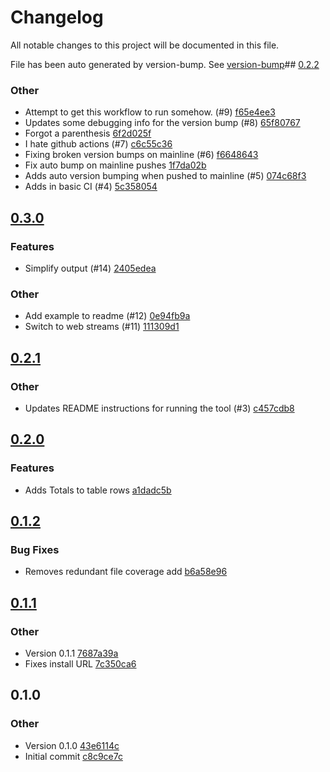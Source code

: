 
# Changelog

All notable changes to this project will be documented in this file.

File has been auto generated by version-bump. See [version-bump](https://deno.land/x/version_bump)## [0.2.2](https://github.com/jhechtf/code-coverage/compare/0.2.1..0.2.2)


### Other

- Attempt to get this workflow to run somehow. (#9)
  [f65e4ee3](https://github.com/jhechtf/code-coverage/commit/f65e4ee358e5bd9f9ca8ef6a2a6a1ad686ee1c52)
- Updates some debugging info for the version bump (#8)
  [65f80767](https://github.com/jhechtf/code-coverage/commit/65f8076782cb896fd6fd5b850d2d400d6ac1e4d9)
- Forgot a parenthesis
  [6f2d025f](https://github.com/jhechtf/code-coverage/commit/6f2d025f1d6030945e32b682661d067e0bc54518)
- I hate github actions (#7)
  [c6c55c36](https://github.com/jhechtf/code-coverage/commit/c6c55c36827b94211105b7756e651ff8839cb4e6)
- Fixing broken version bumps on mainline (#6)
  [f6648643](https://github.com/jhechtf/code-coverage/commit/f66486437181dba014ac89a136975160d462e8b2)
- Fix auto bump on mainline pushes
  [1f7da02b](https://github.com/jhechtf/code-coverage/commit/1f7da02bc8990e247479b262c84dff331a13b8ee)
- Adds auto version bumping when pushed to mainline (#5)
  [074c68f3](https://github.com/jhechtf/code-coverage/commit/074c68f3117a7493bc44b201a84f2824d2aaa4a8)
- Adds in basic CI (#4)
  [5c358054](https://github.com/jhechtf/code-coverage/commit/5c358054777395a87db6cf8c07eb719c530eeaa6)
## [0.3.0](https://github.com/jhechtf/code-coverage/compare/0.2.2..0.3.0)


### Features

- Simplify output (#14)
  [2405edea](https://github.com/jhechtf/code-coverage/commit/2405edeadf0c008244c03b60e5296b7e9e08277d)


### Other

- Add example to readme (#12)
  [0e94fb9a](https://github.com/jhechtf/code-coverage/commit/0e94fb9ad66897affea8aa471f4e29c01ffc96cd)
- Switch to web streams (#11)
  [111309d1](https://github.com/jhechtf/code-coverage/commit/111309d1f07e97315e026abcadb1530d262fdc69)

## [0.2.1](https://github.com/jhechtf/code-coverage/compare/0.2.0..0.2.1)


### Other

- Updates README instructions for running the tool (#3)
  [c457cdb8](https://github.com/jhechtf/code-coverage/commit/c457cdb8d954c3ac55f559255b3bb085b55ae2a7)

## [0.2.0](https://github.com/jhechtf/code-coverage/compare/0.1.2..0.2.0)


### Features

- Adds Totals to table rows
  [a1dadc5b](https://github.com/jhechtf/code-coverage/commit/a1dadc5be2edd91d75768c11c5edfa3eac2f75f1)

## [0.1.2](https://github.com/jhechtf/code-coverage/compare/0.1.1..0.1.2)


### Bug Fixes

- Removes redundant file coverage add
  [b6a58e96](https://github.com/jhechtf/code-coverage/commit/b6a58e962e1180cb666baf2d410edf1f4d29d2de)



## [0.1.1](https://github.com/jhechtf/code-coverage/compare/0.1.0..0.1.1)


### Other

- Version 0.1.1
  [7687a39a](https://github.com/jhechtf/code-coverage/commit/7687a39ad43e13001e548401911173872b2864c5)
- Fixes install URL
  [7c350ca6](https://github.com/jhechtf/code-coverage/commit/7c350ca602401991cb5c1f86645e8eece67ac507)



## 0.1.0
### Other

- Version 0.1.0
  [43e6114c](https://github.com/jhechtf/code-coverage/commit/43e6114c7061f177cb70d2bc24f3b27585a5128c)
- Initial commit
  [c8c9ce7c](https://github.com/jhechtf/code-coverage/commit/c8c9ce7c2e2e6488edbe82b5aae371633e67a7f9)

